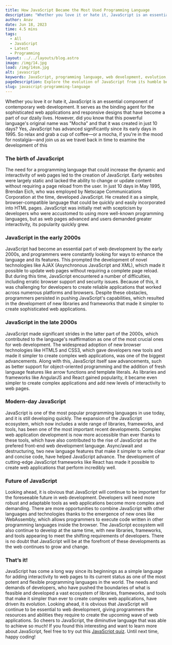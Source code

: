 ```yaml
---
title: How JavaScript Became the Most Used Programming Language
description: "Whether you love it or hate it, JavaScript is an essential component of contemporary web development. It serves as the binding agent "
author: Anav
date: Jun 18, 2023
time: 4.5 mins
tags:
  - All
  - JavaScript
  - Latest
  - Programming
layout: ../../layouts/blog.astro
image: /img/14.jpg
load: /img/14sm.jpg
alt: javascript
keywords: JavaScript, programming language, web development, evolution, interactivity, libraries, frameworks, tools
pageDescription: Explore the evolution of JavaScript from its humble beginnings to becoming the most widely used programming language in web development.
slug: javascript-programming-language
---
```

Whether you love it or hate it, JavaScript is an essential component of contemporary web development. It serves as the binding agent for the sophisticated web applications and responsive designs that have become a part of our dzaily lives. However, did you know that this powerful language's original name was "Mocha" and that it was created in just 10 days? Yes, JavaScript has advanced significantly since its early days in 1995. So relax and grab a cup of coffee—or a mocha, if you're in the mood for nostalgia—and join us as we travel back in time to examine the development of this

### The birth of JavaScript

The need for a programming language that could increase the dynamic and interactivity of web pages led to the creation of JavaScript. Early websites were largely static and lacked the ability to change or update content without requiring a page reload from the user. In just 10 days in May 1995, Brendan Eich, who was employed by Netscape Communications Corporation at the time, developed JavaScript. He created it as a simple, browser-compatible language that could be quickly and easily incorporated into HTML pages. JavaScript was initially met with scepticism by developers who were accustomed to using more well-known programming languages, but as web pages advanced and users demanded greater interactivity, its popularity quickly grew.

### JavaScript in the early 2000s

JavaScript had become an essential part of web development by the early 2000s, and programmers were constantly looking for ways to enhance the language and its features. This prompted the development of novel technologies like AJAX (Asynchronous JavaScript and XML), which made it possible to update web pages without requiring a complete page reload. But during this time, JavaScript encountered a number of difficulties, including erratic browser support and security issues. Because of this, it was challenging for developers to create reliable applications that worked across numerous platforms and browsers. Despite these obstacles, programmers persisted in pushing JavaScript's capabilities, which resulted in the development of new libraries and frameworks that made it simpler to create sophisticated web applications.

### JavaScript in the late 2000s

JavaScript made significant strides in the latter part of the 2000s, which contributed to the language's reaffirmation as one of the most crucial ones for web development. The widespread adoption of new browser technologies like HTML5 and CSS3, which gave developers new tools and made it simpler to create complex web applications, was one of the biggest advancements. Along with this, JavaScript itself saw advancements, such as better support for object-oriented programming and the addition of fresh language features like arrow functions and template literals. As libraries and frameworks like AngularJS and React gained popularity, it became even simpler to create complex applications and add new levels of interactivity to web pages.

### Modern-day JavaScript

JavaScript is one of the most popular programming languages in use today, and it is still developing quickly. The expansion of the JavaScript ecosystem, which now includes a wide range of libraries, frameworks, and tools, has been one of the most important recent developments. Complex web application development is now more accessible than ever thanks to these tools, which have also contributed to the rise of JavaScript as the prefered front-end web development language. Async/await and destructuring, two new language features that make it simpler to write clear and concise code, have helped JavaScript advance. The development of cutting-edge JavaScript frameworks like React has made it possible to create web applications that perform incredibly well.

### Future of JavaScript

Looking ahead, it is obvious that JavaScript will continue to be important for the foreseeable future in web development. Developers will need more robust and adaptable tools as web applications become more complex and demanding. There are more opportunities to combine JavaScript with other languages and technologies thanks to the emergence of new ones like WebAssembly, which allows programmers to execute code written in other programming languages inside the browser. The JavaScript ecosystem will also continue to develop at the same time, with new libraries, frameworks, and tools appearing to meet the shifting requirements of developers. There is no doubt that JavaScript will be at the forefront of these developments as the web continues to grow and change.

### That’s it!

JavaScript has come a long way since its beginnings as a simple language for adding interactivity to web pages to its current status as one of the most potent and flexible programming languages in the world. The needs and demands of developers, who have pushed the boundaries of what is feasible and developed a vast ecosystem of libraries, frameworks, and tools that make it simpler than ever to create complex web applications, have driven its evolution. Looking ahead, it is obvious that JavaScript will continue to be essential to web development, giving programmers the resources and abilities they require to create the upcoming wave of web applications. So cheers to JavaScript, the diminutive language that was able to achieve so much! If you found this interesting and want to learn more about JavaScript, feel free to try out this [JavaScript quiz](https://codeology.net/quizzes/javascript-easy). Until next time, happy coding!